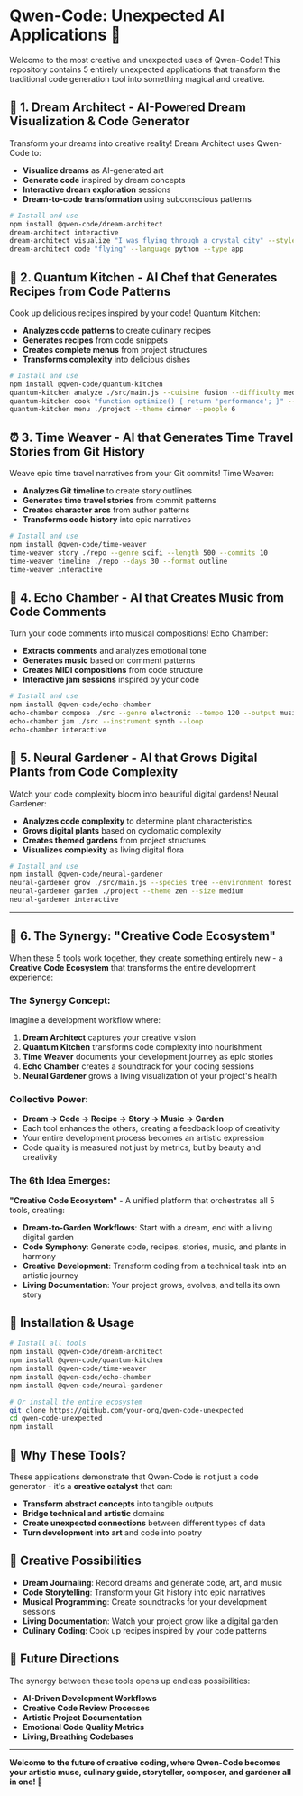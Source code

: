 # Qwen-Code: Unexpected AI Applications 🌟

Welcome to the most creative and unexpected uses of Qwen-Code! This repository contains 5 entirely unexpected applications that transform the traditional code generation tool into something magical and creative.

## 🌙 **1. Dream Architect** - AI-Powered Dream Visualization & Code Generator

Transform your dreams into creative reality! Dream Architect uses Qwen-Code to:
- **Visualize dreams** as AI-generated art
- **Generate code** inspired by dream concepts
- **Interactive dream exploration** sessions
- **Dream-to-code transformation** using subconscious patterns

```bash
# Install and use
npm install @qwen-code/dream-architect
dream-architect interactive
dream-architect visualize "I was flying through a crystal city" --style surreal
dream-architect code "flying" --language python --type app
```

## 🍳 **2. Quantum Kitchen** - AI Chef that Generates Recipes from Code Patterns

Cook up delicious recipes inspired by your code! Quantum Kitchen:
- **Analyzes code patterns** to create culinary recipes
- **Generates recipes** from code snippets
- **Creates complete menus** from project structures
- **Transforms complexity** into delicious dishes

```bash
# Install and use
npm install @qwen-code/quantum-kitchen
quantum-kitchen analyze ./src/main.js --cuisine fusion --difficulty medium
quantum-kitchen cook "function optimize() { return 'performance'; }" --type main
quantum-kitchen menu ./project --theme dinner --people 6
```

## ⏰ **3. Time Weaver** - AI that Generates Time Travel Stories from Git History

Weave epic time travel narratives from your Git commits! Time Weaver:
- **Analyzes Git timeline** to create story outlines
- **Generates time travel stories** from commit patterns
- **Creates character arcs** from author patterns
- **Transforms code history** into epic narratives

```bash
# Install and use
npm install @qwen-code/time-weaver
time-weaver story ./repo --genre scifi --length 500 --commits 10
time-weaver timeline ./repo --days 30 --format outline
time-weaver interactive
```

## 🎵 **4. Echo Chamber** - AI that Creates Music from Code Comments

Turn your code comments into musical compositions! Echo Chamber:
- **Extracts comments** and analyzes emotional tone
- **Generates music** based on comment patterns
- **Creates MIDI compositions** from code structure
- **Interactive jam sessions** inspired by your code

```bash
# Install and use
npm install @qwen-code/echo-chamber
echo-chamber compose ./src --genre electronic --tempo 120 --output music.mid
echo-chamber jam ./src --instrument synth --loop
echo-chamber interactive
```

## 🌱 **5. Neural Gardener** - AI that Grows Digital Plants from Code Complexity

Watch your code complexity bloom into beautiful digital gardens! Neural Gardener:
- **Analyzes code complexity** to determine plant characteristics
- **Grows digital plants** based on cyclomatic complexity
- **Creates themed gardens** from project structures
- **Visualizes complexity** as living digital flora

```bash
# Install and use
npm install @qwen-code/neural-gardener
neural-gardener grow ./src/main.js --species tree --environment forest
neural-gardener garden ./project --theme zen --size medium
neural-gardener interactive
```

---

## 🚀 **6. The Synergy: "Creative Code Ecosystem"** 

When these 5 tools work together, they create something entirely new - a **Creative Code Ecosystem** that transforms the entire development experience:

### **The Synergy Concept:**
Imagine a development workflow where:
1. **Dream Architect** captures your creative vision
2. **Quantum Kitchen** transforms code complexity into nourishment
3. **Time Weaver** documents your development journey as epic stories
4. **Echo Chamber** creates a soundtrack for your coding sessions
5. **Neural Gardener** grows a living visualization of your project's health

### **Collective Power:**
- **Dream → Code → Recipe → Story → Music → Garden**
- Each tool enhances the others, creating a feedback loop of creativity
- Your entire development process becomes an artistic expression
- Code quality is measured not just by metrics, but by beauty and creativity

### **The 6th Idea Emerges:**
**"Creative Code Ecosystem"** - A unified platform that orchestrates all 5 tools, creating:
- **Dream-to-Garden Workflows**: Start with a dream, end with a living digital garden
- **Code Symphony**: Generate code, recipes, stories, music, and plants in harmony
- **Creative Development**: Transform coding from a technical task into an artistic journey
- **Living Documentation**: Your project grows, evolves, and tells its own story

## 🎯 **Installation & Usage**

```bash
# Install all tools
npm install @qwen-code/dream-architect
npm install @qwen-code/quantum-kitchen  
npm install @qwen-code/time-weaver
npm install @qwen-code/echo-chamber
npm install @qwen-code/neural-gardener

# Or install the entire ecosystem
git clone https://github.com/your-org/qwen-code-unexpected
cd qwen-code-unexpected
npm install
```

## 🌈 **Why These Tools?**

These applications demonstrate that Qwen-Code is not just a code generator - it's a **creative catalyst** that can:
- **Transform abstract concepts** into tangible outputs
- **Bridge technical and artistic** domains
- **Create unexpected connections** between different types of data
- **Turn development into art** and code into poetry

## 🎨 **Creative Possibilities**

- **Dream Journaling**: Record dreams and generate code, art, and music
- **Code Storytelling**: Transform your Git history into epic narratives
- **Musical Programming**: Create soundtracks for your development sessions
- **Living Documentation**: Watch your project grow like a digital garden
- **Culinary Coding**: Cook up recipes inspired by your code patterns

## 🚀 **Future Directions**

The synergy between these tools opens up endless possibilities:
- **AI-Driven Development Workflows**
- **Creative Code Review Processes**
- **Artistic Project Documentation**
- **Emotional Code Quality Metrics**
- **Living, Breathing Codebases**

---

**Welcome to the future of creative coding, where Qwen-Code becomes your artistic muse, culinary guide, storyteller, composer, and gardener all in one! 🌟**
